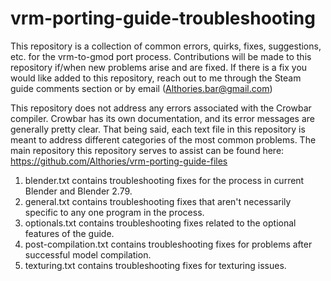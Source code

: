 # vrm-porting-guide-troubleshooting
This repository is a collection of common errors, quirks, fixes, suggestions, etc. for the vrm-to-gmod port process. Contributions will be made to this repository if/when new problems arise and are fixed. If there is a fix you would like added to this repository, reach out to me through the Steam guide comments section or by email (Althories.bar@gmail.com)

This repository does not address any errors associated with the Crowbar compiler. Crowbar has its own documentation, and its error messages are generally pretty clear. That being said, each text file in this repository is meant to address different categories of the most common problems. The main repository this repository serves to assist can be found here: https://github.com/Althories/vrm-porting-guide-files

1. blender.txt contains troubleshooting fixes for the process in current Blender and Blender 2.79.
2. general.txt contains troubleshooting fixes that aren't necessarily specific to any one program in the process.
3. optionals.txt contains troubleshooting fixes related to the optional features of the guide.
4. post-compilation.txt contains troubleshooting fixes for problems after successful model compilation.
5. texturing.txt contains troubleshooting fixes for texturing issues.
